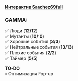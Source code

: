 **[Интерактив Sanchez69full](https://knodantod.github.io/)**
### GAMMA:
✅ Люди (**12/12**)  
✅ Мутанты (**10/10**)  
✅ Хорошие события (**3/3**)  
✅ Нейтральные события (**13/13**)  
✅ Плохие события (**2/2**)  
✅ Таймер (**5/5**)  

**TO-DO**  
**•** Оптимизация Pop-up
